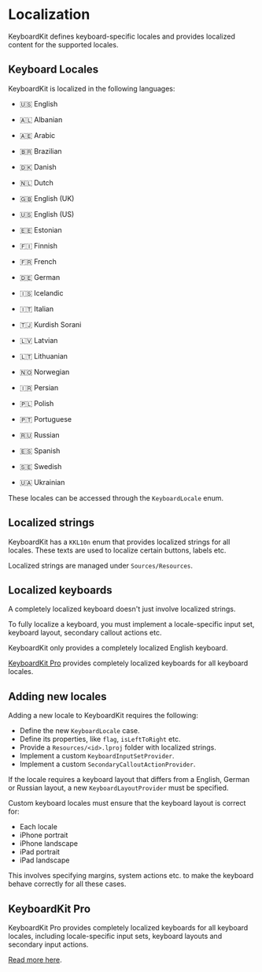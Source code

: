 # Localization

KeyboardKit defines keyboard-specific locales and provides localized content for the supported locales.


## Keyboard Locales

KeyboardKit is localized in the following languages:

* 🇺🇸 English

* 🇦🇱 Albanian
* 🇦🇪 Arabic
* 🇧🇷 Brazilian
* 🇩🇰 Danish
* 🇳🇱 Dutch
* 🇬🇧 English (UK)
* 🇺🇸 English (US)
* 🇪🇪 Estonian
* 🇫🇮 Finnish
* 🇫🇷 French
* 🇩🇪 German
* 🇮🇸 Icelandic
* 🇮🇹 Italian
* 🇹🇯 Kurdish Sorani
* 🇱🇻 Latvian
* 🇱🇹 Lithuanian
* 🇳🇴 Norwegian
* 🇮🇷 Persian
* 🇵🇱 Polish
* 🇵🇹 Portuguese
* 🇷🇺 Russian
* 🇪🇸 Spanish
* 🇸🇪 Swedish
* 🇺🇦 Ukrainian

These locales can be accessed through the `KeyboardLocale` enum.


## Localized strings

KeyboardKit has a `KKL10n` enum that provides localized strings for all locales. These texts are used to localize certain buttons, labels etc.

Localized strings are managed under `Sources/Resources`.


## Localized keyboards

A completely localized keyboard doesn't just involve localized strings.

To fully localize a keyboard, you must implement a locale-specific input set, keyboard layout, secondary callout actions etc.

KeyboardKit only provides a completely localized English keyboard.

[KeyboardKit Pro][Pro] provides completely localized keyboards for all keyboard locales.


## Adding new locales

Adding a new locale to KeyboardKit requires the following:

* Define the new `KeyboardLocale` case.
* Define its properties, like `flag`, `isLeftToRight` etc.
* Provide a `Resources/<id>.lproj` folder with localized strings.
* Implement a custom `KeyboardInputSetProvider`.
* Implement a custom `SecondaryCalloutActionProvider`.

If the locale requires a keyboard layout that differs from a English, German or Russian layout, a new `KeyboardLayoutProvider` must be specified.

Custom keyboard locales must ensure that the keyboard layout is correct for:

* Each locale
* iPhone portrait
* iPhone landscape
* iPad portrait
* iPad landscape  

This involves specifying margins, system actions etc. to make the keyboard behave correctly for all these cases.


## KeyboardKit Pro

KeyboardKit Pro provides completely localized keyboards for all keyboard locales, including locale-specific input sets, keyboard layouts and secondary input actions.

[Read more here][Pro]. 


[Pro]: https://github.com/KeyboardKit/KeyboardKitPro
